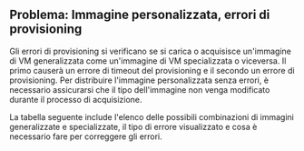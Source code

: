 ## Problema: Immagine personalizzata, errori di provisioning

Gli errori di provisioning si verificano se si carica o acquisisce un'immagine di VM generalizzata come un'immagine di VM specializzata o viceversa. Il primo causerà un errore di timeout del provisioning e il secondo un errore di provisioning. Per distribuire l'immagine personalizzata senza errori, è necessario assicurarsi che il tipo dell'immagine non venga modificato durante il processo di acquisizione.

La tabella seguente include l'elenco delle possibili combinazioni di immagini generalizzate e specializzate, il tipo di errore visualizzato e cosa è necessario fare per correggere gli errori.
